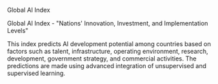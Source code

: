 Global AI Index

Global AI Index - "Nations' Innovation, Investment, and Implementation Levels"

This index predicts AI development potential among countries based on factors such as talent, infrastructure, operating environment, research, development, government strategy, and commercial activities. The predictions are made using advanced integration of unsupervised and supervised learning.

